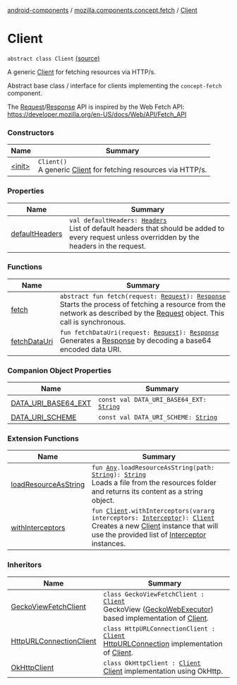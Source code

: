 [android-components](../../index.md) / [mozilla.components.concept.fetch](../index.md) / [Client](./index.md)

# Client

`abstract class Client` [(source)](https://github.com/mozilla-mobile/android-components/blob/master/components/concept/fetch/src/main/java/mozilla/components/concept/fetch/Client.kt#L21)

A generic [Client](./index.md) for fetching resources via HTTP/s.

Abstract base class / interface for clients implementing the `concept-fetch` component.

The [Request](../-request/index.md)/[Response](../-response/index.md) API is inspired by the Web Fetch API:
https://developer.mozilla.org/en-US/docs/Web/API/Fetch_API

### Constructors

| Name | Summary |
|---|---|
| [&lt;init&gt;](-init-.md) | `Client()`<br>A generic [Client](./index.md) for fetching resources via HTTP/s. |

### Properties

| Name | Summary |
|---|---|
| [defaultHeaders](default-headers.md) | `val defaultHeaders: `[`Headers`](../-headers/index.md)<br>List of default headers that should be added to every request unless overridden by the headers in the request. |

### Functions

| Name | Summary |
|---|---|
| [fetch](fetch.md) | `abstract fun fetch(request: `[`Request`](../-request/index.md)`): `[`Response`](../-response/index.md)<br>Starts the process of fetching a resource from the network as described by the [Request](../-request/index.md) object. This call is synchronous. |
| [fetchDataUri](fetch-data-uri.md) | `fun fetchDataUri(request: `[`Request`](../-request/index.md)`): `[`Response`](../-response/index.md)<br>Generates a [Response](../-response/index.md) by decoding a base64 encoded data URI. |

### Companion Object Properties

| Name | Summary |
|---|---|
| [DATA_URI_BASE64_EXT](-d-a-t-a_-u-r-i_-b-a-s-e64_-e-x-t.md) | `const val DATA_URI_BASE64_EXT: `[`String`](https://kotlinlang.org/api/latest/jvm/stdlib/kotlin/-string/index.html) |
| [DATA_URI_SCHEME](-d-a-t-a_-u-r-i_-s-c-h-e-m-e.md) | `const val DATA_URI_SCHEME: `[`String`](https://kotlinlang.org/api/latest/jvm/stdlib/kotlin/-string/index.html) |

### Extension Functions

| Name | Summary |
|---|---|
| [loadResourceAsString](../../mozilla.components.support.test.file/kotlin.-any/load-resource-as-string.md) | `fun `[`Any`](https://kotlinlang.org/api/latest/jvm/stdlib/kotlin/-any/index.html)`.loadResourceAsString(path: `[`String`](https://kotlinlang.org/api/latest/jvm/stdlib/kotlin/-string/index.html)`): `[`String`](https://kotlinlang.org/api/latest/jvm/stdlib/kotlin/-string/index.html)<br>Loads a file from the resources folder and returns its content as a string object. |
| [withInterceptors](../../mozilla.components.concept.fetch.interceptor/with-interceptors.md) | `fun `[`Client`](./index.md)`.withInterceptors(vararg interceptors: `[`Interceptor`](../../mozilla.components.concept.fetch.interceptor/-interceptor/index.md)`): `[`Client`](./index.md)<br>Creates a new [Client](./index.md) instance that will use the provided list of [Interceptor](../../mozilla.components.concept.fetch.interceptor/-interceptor/index.md) instances. |

### Inheritors

| Name | Summary |
|---|---|
| [GeckoViewFetchClient](../../mozilla.components.browser.engine.gecko.fetch/-gecko-view-fetch-client/index.md) | `class GeckoViewFetchClient : `[`Client`](./index.md)<br>GeckoView ([GeckoWebExecutor](https://mozilla.github.io/geckoview/javadoc/mozilla-central/org/mozilla/geckoview/GeckoWebExecutor.html)) based implementation of [Client](./index.md). |
| [HttpURLConnectionClient](../../mozilla.components.lib.fetch.httpurlconnection/-http-u-r-l-connection-client/index.md) | `class HttpURLConnectionClient : `[`Client`](./index.md)<br>[HttpURLConnection](https://developer.android.com/reference/java/net/HttpURLConnection.html) implementation of [Client](./index.md). |
| [OkHttpClient](../../mozilla.components.lib.fetch.okhttp/-ok-http-client/index.md) | `class OkHttpClient : `[`Client`](./index.md)<br>[Client](./index.md) implementation using OkHttp. |
